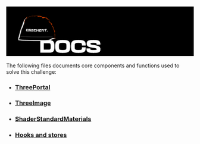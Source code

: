 ![docs-banner](./docs-banner.png)

The following files documents core components and functions used to solve this challenge:

* ### [ThreePortal](./three-portal.md)
* ### [ThreeImage](./three-image.md)
* ### [ShaderStandardMaterials](./shader-standard-materials.md)
* ### [Hooks and stores](./hooks-and-stores.md)

